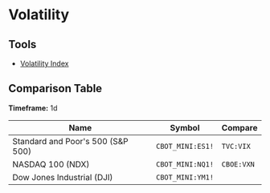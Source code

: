 # Volatility

## Tools

- [Volatility Index](https://winrate.io/volatility-index)

<!--
CBOE:OVX
CBOE:GVZ
CBOE:VIX

TVC:MOVE

BITMEX:BVOL24H

NASDAQ:VOLQ
-->

## Comparison Table

**Timeframe:** 1d

| Name                              | Symbol           | Compare    |
| --------------------------------- | ---------------- | ---------- |
| Standard and Poor's 500 (S&P 500) | `CBOT_MINI:ES1!` | `TVC:VIX`  |
| NASDAQ 100 (NDX)                  | `CBOT_MINI:NQ1!` | `CBOE:VXN` |
| Dow Jones Industrial (DJI)        | `CBOT_MINI:YM1!` |            |

